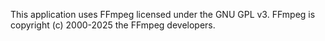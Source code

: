 This application uses FFmpeg licensed under the GNU GPL v3.
FFmpeg is copyright (c) 2000-2025 the FFmpeg developers.